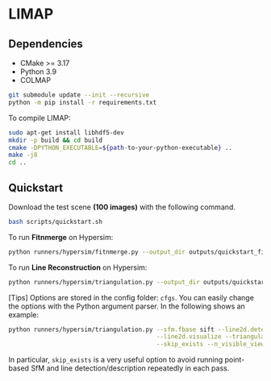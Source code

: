 # LIMAP 

## Dependencies
* CMake >= 3.17
* Python 3.9
* COLMAP

```bash
git submodule update --init --recursive
python -m pip install -r requirements.txt
```

To compile LIMAP:
```bash
sudo apt-get install libhdf5-dev
mkdir -p build && cd build
cmake -DPYTHON_EXECUTABLE=${path-to-your-python-executable} ..
make -j8
cd ..
```

## Quickstart

Download the test scene **(100 images)** with the following command.
```bash
bash scripts/quickstart.sh
```

To run **Fitnmerge** on Hypersim:
```bash
python runners/hypersim/fitnmerge.py --output_dir outputs/quickstart_fitnmerge
```

To run **Line Reconstruction** on Hypersim:
```bash
python runners/hypersim/triangulation.py --output_dir outputs/quickstart_triangulation
```

[Tips] Options are stored in the config folder: ``cfgs``. You can easily change the options with the Python argument parser. In the following shows an example:
```bash
python runners/hypersim/triangulation.py --sfm.fbase sift --line2d.detector.method lsd \
                                         --line2d.visualize --triangulation.IoU_threshold 0.2 \
                                         --skip_exists --n_visible_views 5
```
In particular, ``skip_exists`` is a very useful option to avoid running point-based SfM and line detection/description repeatedly in each pass.

